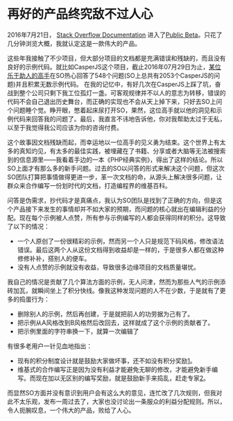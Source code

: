 # 再好的产品终究敌不过人心

2016年7月21日， [Stack Overflow Documentation](http://stackoverflow.com/documentation) 进入了[Public Beta](http://meta.stackoverflow.com/questions/328405/documentation-has-entered-public-beta)。只花了几分钟浏览大概，我就认定这是一款伟大的产品。

这些年我接触了不少项目，但大部分项目的文档都是充满错误和残缺的，而且没有良好的示例代码。就比如CasperJS这个项目，截止2016年07月29日为止，[某位乐于助人的高手](http://stackoverflow.com/users/1816580/artjom-b)在SO热心回答了548个问题(SO上总共有2053个CasperJS的问题)并且积累无数示例代码。
在我的记忆中，有好几次在CasperJS上踩了坑，奋战到整个公司只剩下我工位孤灯一盏。可客观规律并不以人的意志为转移，错误的代码不会自己退出历史舞台，而正确的实现也不会从天上掉下来，只好去SO上问个问题睡个觉。睁开眼，憋着起床尿打开SO，果然，这位高手就以他的洞见和示例代码来回答我的问题了。最后，我直言不讳地告诉他，你对我帮助太过于无私，以至于我觉得我公司应该为你的咨询付费。

这个故事因文档残缺而起，而幸运地以一位高手的见义勇为结束。这个世界上有太多的真知灼见，有太多的最佳实践，被埋藏在了书籍、分享或者大脑等无法被搜索到的信息源里——我看着手边的一本《PHP经典实例》，得出了这样的结论。所以SO上面才有那么多的新手问题。过去的SO以问答的形式来解决这个问题，但这次SO团队打算把事情做得更进一步，革一次文档的命，从源头上解决很多问题，让群众来合作编写一份划时代的文档，打造编程界的维基百科。

问答是伪需求，抄代码才是真痛点，我认为SO团队是找到了正确的方向，但是这个产品接下来发生的事情却并不如大家的预期，而问题的核心就出在编辑利益的分配。现在每个示例被人点赞，所有参与示例编写的人都会获得同样的积分。这导致了以下的情况：

* 一个人原创了一份很精彩的示例，然而另一个人只是规范下码风格，修改语法错误。最后这两个人从这份文档得到收益却是一样的，于是很多人都在做这种修修补补，搭别人的便车。
* 没有人点赞的示例就没有收益，导致很多边缘项目的文档质量堪忧。

我自己的情况是贡献了几个算法方面的示例，无人问津，然而为那些人气的示例添砖加瓦，就瞬间坐上了积分快线。像我这种发现问题的人不在少数，于是就有了更多的捣蛋行为：

* 删除别人的示例，然后再创建，于是就把前人的功劳据为己有了。
* 把示例从A风格改到B风格然后改回去，这样就成了这个示例的贡献者了。
* 把示例里面的字符串换一下，就算一次编辑了

有很多老用户一针见血地指出：

* 现有的积分制度设计就是鼓励大家做坏事，还不如没有积分奖励[1](http://meta.stackoverflow.com/questions/329528/remove-or-overhaul-reputation-in-documentation#comment373824_329533)。
* 维基式的合作编写正是因为没有利益才能避免无聊的修改，才能避免新手编写。而现在加以无区别的编写奖励，就是鼓励新手来捣乱，赶走专家[2](http://meta.stackoverflow.com/questions/329528/remove-or-overhaul-reputation-in-documentation#comment373014_329528)。

而显然SO方面并没有意识到用户会有这么大的意见，连忙改了几次规则，但我对此不太乐观，发布一周过去了，大家也没讨论出一条服众的利益分配规则。所以，令人扼腕叹息，一个伟大的产品，败给了人心。
